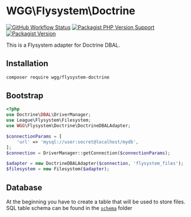 # WGG\Flysystem\Doctrine

[![GitHub Workflow Status](https://img.shields.io/github/workflow/status/WebGardenGroup/flysystem-doctrine/PHPUnit?label=PHPUnit&style=flat-square)](https://github.com/WebGardenGroup/flysystem-doctrine/actions/workflows/phpunit.yml)
[![Packagist PHP Version Support](https://img.shields.io/packagist/php-v/wgg/flysystem-doctrine)](https://img.shields.io/packagist/php-v/wgg/flysystem-doctrine)
[![Packagist Version](https://img.shields.io/packagist/v/wgg/flysystem-doctrine)](https://packagist.org/packages/wgg/flysystem-doctrine)

This is a Flysystem adapter for Doctrine DBAL.

## Installation

```bash
composer require wgg/flysystem-doctrine
```

## Bootstrap

``` php
<?php
use Doctrine\DBAL\DriverManager;
use League\Flysystem\Filesystem;
use WGG\Flysystem\Doctrine\DoctrineDBALAdapter;

$connectionParams = [
    'url' => 'mysql://user:secret@localhost/mydb',
];
$connection = DriverManager::getConnection($connectionParams);

$adapter = new DoctrineDBALAdapter($connection, 'flysystem_files');
$filesystem = new Filesystem($adapter);
```

## Database
At the beginning you have to create a table that will be used to store files.
SQL table schema can be found in the [`schema`](schema) folder
